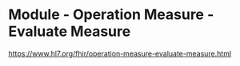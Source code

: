 # Module - Operation Measure - Evaluate Measure

https://www.hl7.org/fhir/operation-measure-evaluate-measure.html

